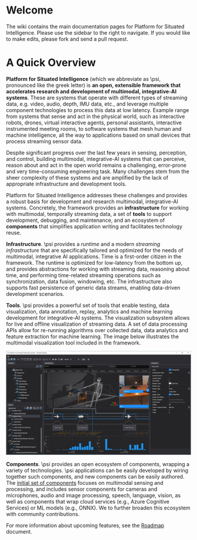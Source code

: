 # Welcome

The wiki contains the main documentation pages for Platform for Situated Intelligence. Please use the sidebar to the right to navigate. If you would like to make edits, please fork and send a pull request.

# A Quick Overview

__Platform for Situated Intelligence__ (which we abbreviate as \\psi, pronounced like the greek letter) is __an open, extensible framework that accelerates research and development of multimodal, integrative-AI systems__. These are systems that operate with different types of streaming data, e.g. video, audio, depth, IMU data, etc., and leverage multiple component technologies to process this data at low latency. Example range from systems that sense and act in the physical world, such as interactive robots, drones, virtual interactive agents, personal assistants, interactive instrumented meeting rooms, to software systems that mesh human and machine intelligence, all the way to applications based on small devices that process streaming sensor data. 

Despite significant progress over the last few years in sensing, perception, and control, building multimodal, integrative-AI systems that can perceive, reason about and act in the open world remains a challenging, error-prone and very time-consuming engineering task. Many challenges stem from the sheer complexity of these systems and are amplified by the lack of appropriate infrastructure and development tools.

Platform for Situated Intelligence addresses these challenges and provides a robust basis for development and research multimodal, integrative-AI systems. Concretely, the framework provides an **infrastructure** for working with multimodal, temporally streaming data, a set of **tools** to support development, debugging, and maintenance, and an ecosystem of **components** that simplifies application writing and facilitates technology reuse. 

**Infrastructure**. \\psi provides a _runtime_ and a modern _streaming infrastructure_ that are specifically tailored and optimized for the needs of multimodal, integrative AI applications. Time is a first-order citizen in the framework. The runtime is optimized for low-latency from the bottom up, and provides abstractions for working with streaming data, reasoning about time, and performing time-related streaming operations such as synchronization, data fusion, windowing, etc. The infrastructure also supports fast persistence of generic data streams, enabling data-driven development scenarios.

**Tools**. \\psi provides a powerful set of tools that enable testing, data visualization, data annotation, replay, analytics and machine learning development for integrative-AI systems. The visualization subsystem allows for live and offline visualization of streaming data. A set of data processing APIs allow for re-running algorithms over collected data, data analytics and feature extraction for machine learning. The image below illustrates the multimodal visualization tool included in the framework.

![Platform for Situated Intelligence Studio](PsiStudio.jpg)

**Components**. \\psi provides an open ecosystem of components, wrapping a variety of technologies. \\psi applications can be easily developed by wiring together such components, and new components can be easily authored. The [initial set of components](List-of-Components) focuses on multimodal sensing and processing, and includes sensor components for cameras and microphones, audio and image processing, speech, language, vision, as well as components that wrap cloud services (e.g., Azure Cognitive Services) or ML models (e.g., ONNX). We to further broaden this ecosystem with community contributions.

For more information about upcoming features, see the [Roadmap](Roadmap) document.
